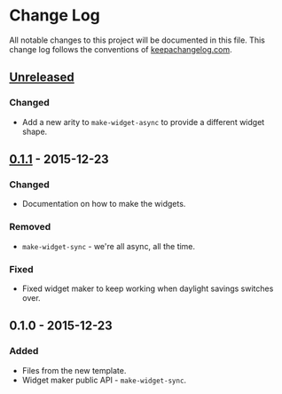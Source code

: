 # Change Log
All notable changes to this project will be documented in this file. This change log follows the conventions of [keepachangelog.com](http://keepachangelog.com/).

## [Unreleased][unreleased]
### Changed
- Add a new arity to `make-widget-async` to provide a different widget shape.

## [0.1.1] - 2015-12-23
### Changed
- Documentation on how to make the widgets.

### Removed
- `make-widget-sync` - we're all async, all the time.

### Fixed
- Fixed widget maker to keep working when daylight savings switches over.

## 0.1.0 - 2015-12-23
### Added
- Files from the new template.
- Widget maker public API - `make-widget-sync`.

[unreleased]: https://github.com/your-name/caves/compare/0.1.1...HEAD
[0.1.1]: https://github.com/your-name/caves/compare/0.1.0...0.1.1
